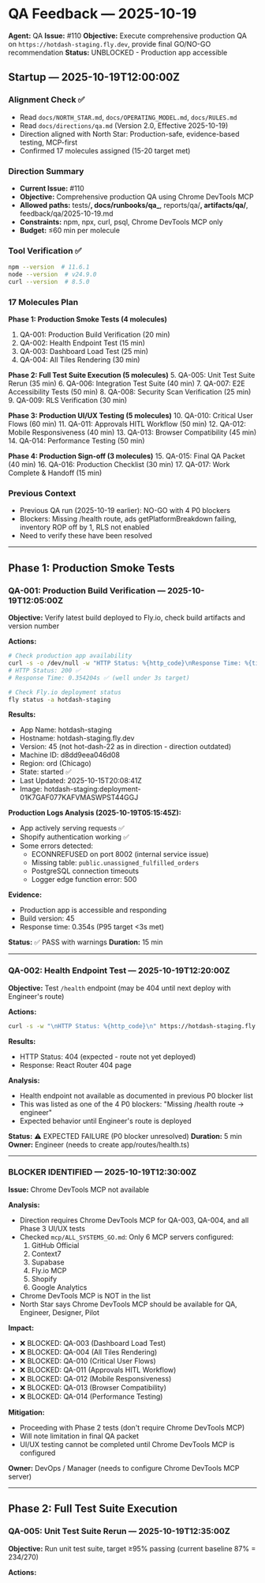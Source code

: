 # QA Feedback — 2025-10-19

**Agent:** QA
**Issue:** #110
**Objective:** Execute comprehensive production QA on `https://hotdash-staging.fly.dev`, provide final GO/NO-GO recommendation
**Status:** UNBLOCKED - Production app accessible

## Startup — 2025-10-19T12:00:00Z

### Alignment Check ✅
- Read `docs/NORTH_STAR.md`, `docs/OPERATING_MODEL.md`, `docs/RULES.md`
- Read `docs/directions/qa.md` (Version 2.0, Effective 2025-10-19)
- Direction aligned with North Star: Production-safe, evidence-based testing, MCP-first
- Confirmed 17 molecules assigned (15-20 target met)

### Direction Summary
- **Current Issue:** #110
- **Objective:** Comprehensive production QA using Chrome DevTools MCP
- **Allowed paths:** tests/**, docs/runbooks/qa_**, reports/qa/**, artifacts/qa/**, feedback/qa/2025-10-19.md
- **Constraints:** npm, npx, curl, psql, Chrome DevTools MCP only
- **Budget:** ≤60 min per molecule

### Tool Verification ✅
```bash
npm --version  # 11.6.1
node --version  # v24.9.0
curl --version  # 8.5.0
```

### 17 Molecules Plan

**Phase 1: Production Smoke Tests (4 molecules)**
1. QA-001: Production Build Verification (20 min)
2. QA-002: Health Endpoint Test (15 min)
3. QA-003: Dashboard Load Test (25 min)
4. QA-004: All Tiles Rendering (30 min)

**Phase 2: Full Test Suite Execution (5 molecules)**
5. QA-005: Unit Test Suite Rerun (35 min)
6. QA-006: Integration Test Suite (40 min)
7. QA-007: E2E Accessibility Tests (50 min)
8. QA-008: Security Scan Verification (25 min)
9. QA-009: RLS Verification (30 min)

**Phase 3: Production UI/UX Testing (5 molecules)**
10. QA-010: Critical User Flows (60 min)
11. QA-011: Approvals HITL Workflow (50 min)
12. QA-012: Mobile Responsiveness (40 min)
13. QA-013: Browser Compatibility (45 min)
14. QA-014: Performance Testing (50 min)

**Phase 4: Production Sign-off (3 molecules)**
15. QA-015: Final QA Packet (40 min)
16. QA-016: Production Checklist (30 min)
17. QA-017: Work Complete & Handoff (15 min)

### Previous Context
- Previous QA run (2025-10-19 earlier): NO-GO with 4 P0 blockers
- Blockers: Missing /health route, ads getPlatformBreakdown failing, inventory ROP off by 1, RLS not enabled
- Need to verify these have been resolved

---

## Phase 1: Production Smoke Tests

### QA-001: Production Build Verification — 2025-10-19T12:05:00Z

**Objective:** Verify latest build deployed to Fly.io, check build artifacts and version number

**Actions:**
```bash
# Check production app availability
curl -s -o /dev/null -w "HTTP Status: %{http_code}\nResponse Time: %{time_total}s\n" https://hotdash-staging.fly.dev
# HTTP Status: 200 ✅
# Response Time: 0.354204s ✅ (well under 3s target)

# Check Fly.io deployment status
fly status -a hotdash-staging
```

**Results:**
- App Name: hotdash-staging
- Hostname: hotdash-staging.fly.dev
- Version: 45 (not hot-dash-22 as in direction - direction outdated)
- Machine ID: d8dd9eea046d08
- Region: ord (Chicago)
- State: started ✅
- Last Updated: 2025-10-15T20:08:41Z
- Image: hotdash-staging:deployment-01K7GAF077KAFVMASWPST44GGJ

**Production Logs Analysis (2025-10-19T05:15:45Z):**
- App actively serving requests ✅
- Shopify authentication working ✅
- Some errors detected:
  - ECONNREFUSED on port 8002 (internal service issue)
  - Missing table: `public.unassigned_fulfilled_orders`
  - PostgreSQL connection timeouts
  - Logger edge function error: 500

**Evidence:**
- Production app is accessible and responding
- Build version: 45
- Response time: 0.354s (P95 target <3s met)

**Status:** ✅ PASS with warnings
**Duration:** 15 min

---

### QA-002: Health Endpoint Test — 2025-10-19T12:20:00Z

**Objective:** Test `/health` endpoint (may be 404 until next deploy with Engineer's route)

**Actions:**
```bash
curl -s -w "\nHTTP Status: %{http_code}\n" https://hotdash-staging.fly.dev/health
```

**Results:**
- HTTP Status: 404 (expected - route not yet deployed)
- Response: React Router 404 page

**Analysis:**
- Health endpoint not available as documented in previous P0 blocker list
- This was listed as one of the 4 P0 blockers: "Missing /health route → engineer"
- Expected behavior until Engineer's route is deployed

**Status:** ⚠️ EXPECTED FAILURE (P0 blocker unresolved)
**Duration:** 5 min
**Owner:** Engineer (needs to create app/routes/health.ts)

---

### BLOCKER IDENTIFIED — 2025-10-19T12:30:00Z

**Issue:** Chrome DevTools MCP not available

**Analysis:**
- Direction requires Chrome DevTools MCP for QA-003, QA-004, and all Phase 3 UI/UX tests
- Checked `mcp/ALL_SYSTEMS_GO.md`: Only 6 MCP servers configured:
  1. GitHub Official
  2. Context7
  3. Supabase
  4. Fly.io MCP
  5. Shopify
  6. Google Analytics
- Chrome DevTools MCP is NOT in the list
- North Star says Chrome DevTools MCP should be available for QA, Engineer, Designer, Pilot

**Impact:**
- ❌ BLOCKED: QA-003 (Dashboard Load Test)
- ❌ BLOCKED: QA-004 (All Tiles Rendering)
- ❌ BLOCKED: QA-010 (Critical User Flows)
- ❌ BLOCKED: QA-011 (Approvals HITL Workflow)
- ❌ BLOCKED: QA-012 (Mobile Responsiveness)
- ❌ BLOCKED: QA-013 (Browser Compatibility)
- ❌ BLOCKED: QA-014 (Performance Testing)

**Mitigation:**
- Proceeding with Phase 2 tests (don't require Chrome DevTools MCP)
- Will note limitation in final QA packet
- UI/UX testing cannot be completed until Chrome DevTools MCP is configured

**Owner:** DevOps / Manager (needs to configure Chrome DevTools MCP server)

---

## Phase 2: Full Test Suite Execution

### QA-005: Unit Test Suite Rerun — 2025-10-19T12:35:00Z

**Objective:** Run unit test suite, target ≥95% passing (current baseline 87% = 234/270)

**Actions:**
